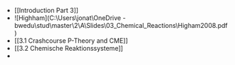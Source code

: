 - [[Introduction Part 3]]
- ![Highham](C:\Users\jonat\OneDrive - bwedu\stud\master\2\A\Slides\03_Chemical_Reactions\Higham2008.pdf)
- [[3.1 Crashcourse P-Theory and CME]]
- [[3.2 Chemische Reaktionssysteme]]
-
